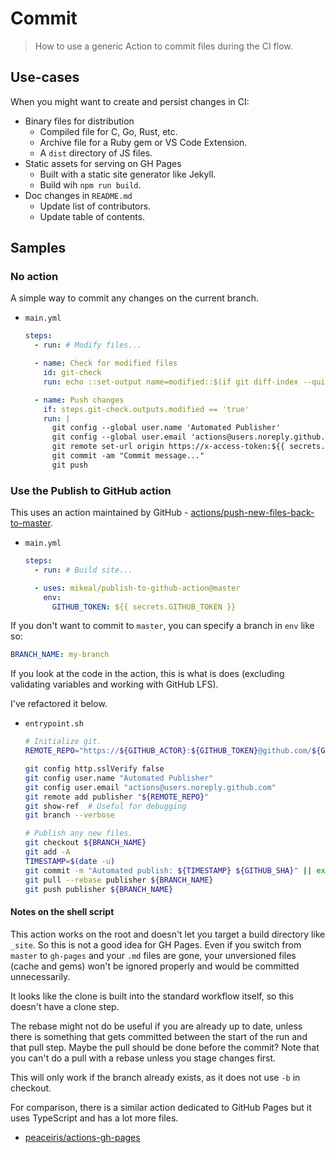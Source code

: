 # Commit
> How to use a generic Action to commit files during the CI flow.


## Use-cases

When you might want to create and persist changes in CI:

- Binary files for distribution
    - Compiled file for C, Go, Rust, etc.
    - Archive file for a Ruby gem or VS Code Extension.
    - A `dist` directory of JS files.
- Static assets for serving on GH Pages 
    - Built with a static site generator like Jekyll.
    - Build wih `npm run build`.
- Doc changes in `README.md`
    - Update list of contributors.
    - Update table of contents.


## Samples

### No action

A simple way to commit any changes on the current branch.

- `main.yml`
    ```yaml
    steps:
      - run: # Modify files...

      - name: Check for modified files
        id: git-check
        run: echo ::set-output name=modified::$(if git diff-index --quiet HEAD --; then echo "false"; else echo "true"; fi)

      - name: Push changes
        if: steps.git-check.outputs.modified == 'true'
        run: |
          git config --global user.name 'Automated Publisher'
          git config --global user.email 'actions@users.noreply.github.com'
          git remote set-url origin https://x-access-token:${{ secrets.GITHUB_TOKEN }}@github.com/${{ github.repository }}
          git commit -am "Commit message..."
          git push
    ```


### Use the Publish to GitHub action

This uses an action maintained by GitHub - [actions/push-new-files-back-to-master](https://github.com/marketplace/actions/push-new-files-back-to-master).

- `main.yml`
    ```yaml
    steps:
      - run: # Build site...

      - uses: mikeal/publish-to-github-action@master
        env:
          GITHUB_TOKEN: ${{ secrets.GITHUB_TOKEN }}
    ```

If you don't want to commit to `master`, you can specify a branch in `env` like so:

```yaml
BRANCH_NAME: my-branch
```

If you look at the code in the action, this is what is does (excluding validating variables and working with GitHub LFS).

I've refactored it below.

- `entrypoint.sh`
    ```sh
    # Initialize git.
    REMOTE_REPO="https://${GITHUB_ACTOR}:${GITHUB_TOKEN}@github.com/${GITHUB_REPOSITORY}.git"
    
    git config http.sslVerify false
    git config user.name "Automated Publisher"
    git config user.email "actions@users.noreply.github.com"
    git remote add publisher "${REMOTE_REPO}"
    git show-ref  # Useful for debugging
    git branch --verbose

    # Publish any new files.
    git checkout ${BRANCH_NAME}
    git add -A
    TIMESTAMP=$(date -u)
    git commit -m "Automated publish: ${TIMESTAMP} ${GITHUB_SHA}" || exit 0
    git pull --rebase publisher ${BRANCH_NAME}
    git push publisher ${BRANCH_NAME}
    ```

#### Notes on the shell script

This action works on the root and doesn't let you target a build directory like `_site`. So this is not a good idea for GH Pages. Even if you switch from `master` to `gh-pages` and your `.md` files are gone, your unversioned files (cache and gems) won't be ignored properly and would be committed unnecessarily.

It looks like the clone is built into the standard workflow itself, so this doesn't have a clone step.

The rebase might not do be useful if you are already up to date, unless there is something that gets committed between the start of the run and that pull step. Maybe the pull should be done before the commit? Note that you can't do a pull with a rebase unless you stage changes first.

This will only work if the branch already exists, as it does not use `-b` in checkout.

For comparison, there is a similar action dedicated to GitHub Pages but it uses TypeScript and has a lot more files.

- [peaceiris/actions-gh-pages](https://github.com/peaceiris/actions-gh-pages)
